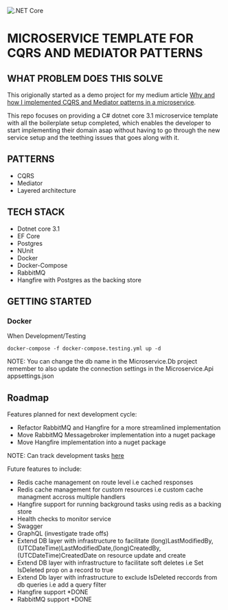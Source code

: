 ![.NET Core](https://github.com/ArmandJ77/CQRSAndMediator-Microservice/workflows/.NET%20Core/badge.svg?branch=master)

# MICROSERVICE TEMPLATE FOR CQRS AND MEDIATOR PATTERNS

## WHAT PROBLEM DOES THIS SOLVE

This origionally started as a demo project for my medium article [Why and how I implemented CQRS and Mediator patterns in a microservice](https://medium.com/@armandjordaan6/why-and-how-i-implemented-cqrs-and-mediator-patterns-in-a-microservice-b07034592b6d).

This repo focuses on providing a C# dotnet core 3.1 microservice template with all the boilerplate setup completed, which enables the developer to start implementing their domain asap without having to go through the new service setup and the teething issues that goes along with it.

## PATTERNS

- CQRS
- Mediator
- Layered architecture

## TECH STACK

- Dotnet core 3.1
- EF Core
- Postgres
- NUnit
- Docker
- Docker-Compose
- RabbitMQ
- Hangfire with Postgres as the backing store

## GETTING STARTED

### Docker

When Development/Testing

```
docker-compose -f docker-compose.testing.yml up -d
```

NOTE: You can change the db name in the Microservice.Db project remember to also update the connection settings in the Microservice.Api appsettings.json

## Roadmap

Features planned for next development cycle:

- Refactor RabbitMQ and Hangfire for a more streamlined implementation
- Move RabbitMQ Messagebroker implementation into a nuget package
- Move Hangfire implementation into a nuget package

NOTE: Can track development tasks [here](https://github.com/users/ArmandJ77/projects/1)

Future features to include:

- Redis cache management on route level i.e cached responses
- Redis cache management for custom resources i.e custom cache managment accross multiple handlers
- Hangfire support for running background tasks using redis as a backing store
- Health checks to monitor service
- Swagger
- GraphQL (investigate trade offs)
- Extend DB layer with infrastructure to facilitate (long)LastModifiedBy,(UTCDateTime)LastModifiedDate,(long)CreatedBy,(UTCDateTime)CreatedDate on resource update and create
- Extend DB layer with infrastructure to facilitate soft deletes i.e Set IsDeleted prop on a record to true
- Extend Db layer with infrastructure to exclude IsDeleted reccords from db queries i.e add a query filter
- Hangfire support *DONE
- RabbitMQ support *DONE
